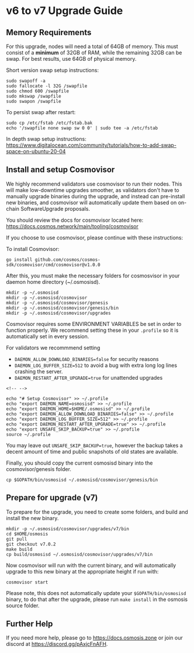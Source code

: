 # v6 to v7 Upgrade Guide

## Memory Requirements

For this upgrade, nodes will need a total of 64GB of memory. This must
consist of a **minimum** of 32GB of RAM, while the remaining 32GB can be
swap. For best results, use 64GB of physical memory.

Short version swap setup instructions:

``` {.sh}
sudo swapoff -a
sudo fallocate -l 32G /swapfile
sudo chmod 600 /swapfile
sudo mkswap /swapfile
sudo swapon /swapfile
```

To persist swap after restart:

``` {.sh}
sudo cp /etc/fstab /etc/fstab.bak
echo '/swapfile none swap sw 0 0' | sudo tee -a /etc/fstab
```

In depth swap setup instructions:
<https://www.digitalocean.com/community/tutorials/how-to-add-swap-space-on-ubuntu-20-04>

## Install and setup Cosmovisor

We highly recommend validators use cosmovisor to run their nodes. This
will make low-downtime upgrades smoother, as validators don't have to
manually upgrade binaries during the upgrade, and instead can
pre-install new binaries, and cosmovisor will automatically update them
based on on-chain SoftwareUpgrade proposals.

You should review the docs for cosmovisor located here:
<https://docs.cosmos.network/main/tooling/cosmovisor>

If you choose to use cosmovisor, please continue with these
instructions:

To install Cosmovisor:

``` {.sh}
go install github.com/cosmos/cosmos-sdk/cosmovisor/cmd/cosmovisor@v1.0.0
```

After this, you must make the necessary folders for cosmosvisor in your
daemon home directory (\~/.osmosisd).

``` {.sh}
mkdir -p ~/.osmosisd
mkdir -p ~/.osmosisd/cosmovisor
mkdir -p ~/.osmosisd/cosmovisor/genesis
mkdir -p ~/.osmosisd/cosmovisor/genesis/bin
mkdir -p ~/.osmosisd/cosmovisor/upgrades
```

Cosmovisor requires some ENVIRONMENT VARIABLES be set in order to
function properly. We recommend setting these in your `.profile` so it
is automatically set in every session.

For validators we recommmend setting

- `DAEMON_ALLOW_DOWNLOAD_BINARIES=false` for security reasons
- `DAEMON_LOG_BUFFER_SIZE=512` to avoid a bug with extra long log
    lines crashing the server.
- `DAEMON_RESTART_AFTER_UPGRADE=true` for unattended upgrades

```{=html}
<!-- -->
```

    echo "# Setup Cosmovisor" >> ~/.profile
    echo "export DAEMON_NAME=osmosisd" >> ~/.profile
    echo "export DAEMON_HOME=$HOME/.osmosisd" >> ~/.profile
    echo "export DAEMON_ALLOW_DOWNLOAD_BINARIES=false" >> ~/.profile
    echo "export DAEMON_LOG_BUFFER_SIZE=512" >> ~/.profile
    echo "export DAEMON_RESTART_AFTER_UPGRADE=true" >> ~/.profile
    echo "export UNSAFE_SKIP_BACKUP=true" >> ~/.profile
    source ~/.profile

You may leave out `UNSAFE_SKIP_BACKUP=true`, however the backup takes a
decent amount of time and public snapshots of old states are available.

Finally, you should copy the current osmosisd binary into the
cosmovisor/genesis folder.

    cp $GOPATH/bin/osmosisd ~/.osmosisd/cosmovisor/genesis/bin

## Prepare for upgrade (v7)

To prepare for the upgrade, you need to create some folders, and build
and install the new binary.

    mkdir -p ~/.osmosisd/cosmovisor/upgrades/v7/bin
    cd $HOME/osmosis
    git pull
    git checkout v7.0.2
    make build
    cp build/osmosisd ~/.osmosisd/cosmovisor/upgrades/v7/bin

Now cosmovisor will run with the current binary, and will automatically
upgrade to this new binary at the appropriate height if run with:

    cosmovisor start

Please note, this does not automatically update your
`$GOPATH/bin/osmosisd` binary, to do that after the upgrade, please run
`make install` in the osmosis source folder.

## Further Help

If you need more help, please go to <https://docs.osmosis.zone> or join
our discord at <https://discord.gg/pAxjcFnAFH>.
